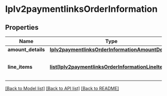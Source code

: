 # Iplv2paymentlinksOrderInformation

## Properties
Name | Type | Description | Notes
------------ | ------------- | ------------- | -------------
**amount_details** | [**Iplv2paymentlinksOrderInformationAmountDetails**](Iplv2paymentlinksOrderInformationAmountDetails.md) |  | 
**line_items** | [**list[Iplv2paymentlinksOrderInformationLineItems]**](Iplv2paymentlinksOrderInformationLineItems.md) | List of the line items from the order. | 

[[Back to Model list]](../README.md#documentation-for-models) [[Back to API list]](../README.md#documentation-for-api-endpoints) [[Back to README]](../README.md)


